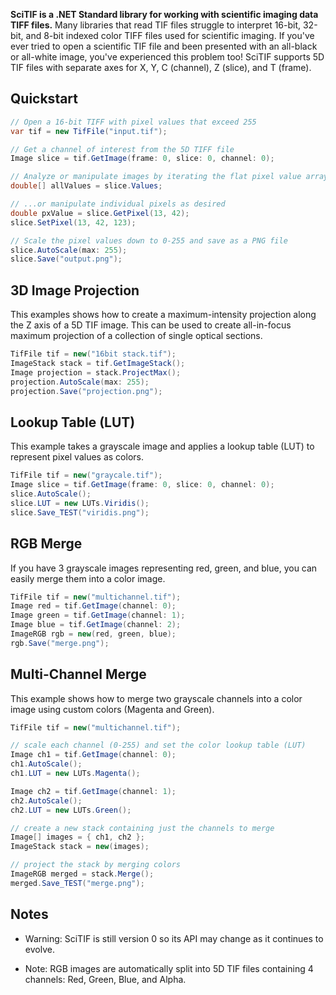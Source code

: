 **SciTIF is a .NET Standard library for working with scientific imaging data TIFF files.** Many libraries that read TIF files struggle to interpret 16-bit, 32-bit, and 8-bit indexed color TIFF files used for scientific imaging. If you've ever tried to open a scientific TIF file and been presented with an all-black or all-white image, you've experienced this problem too! SciTIF supports 5D TIF files with separate axes for X, Y, C (channel), Z (slice), and T (frame).

## Quickstart

```cs
// Open a 16-bit TIFF with pixel values that exceed 255
var tif = new TifFile("input.tif");

// Get a channel of interest from the 5D TIFF file
Image slice = tif.GetImage(frame: 0, slice: 0, channel: 0);

// Analyze or manipulate images by iterating the flat pixel value array
double[] allValues = slice.Values;

// ...or manipulate individual pixels as desired
double pxValue = slice.GetPixel(13, 42);
slice.SetPixel(13, 42, 123);

// Scale the pixel values down to 0-255 and save as a PNG file
slice.AutoScale(max: 255);
slice.Save("output.png");
```

## 3D Image Projection

This examples shows how to create a maximum-intensity projection along the Z axis of a 5D TIF image. This can be used to create all-in-focus maximum projection of a collection of single optical sections.

```cs
TifFile tif = new("16bit stack.tif");
ImageStack stack = tif.GetImageStack();
Image projection = stack.ProjectMax();
projection.AutoScale(max: 255);
projection.Save("projection.png");
```

## Lookup Table (LUT)

This example takes a grayscale image and applies a lookup table (LUT) to represent pixel values as colors.

```cs
TifFile tif = new("graycale.tif");
Image slice = tif.GetImage(frame: 0, slice: 0, channel: 0);
slice.AutoScale();
slice.LUT = new LUTs.Viridis();
slice.Save_TEST("viridis.png");
```

## RGB Merge

If you have 3 grayscale images representing red, green, and blue, you can easily merge them into a color image.

```cs
TifFile tif = new("multichannel.tif");
Image red = tif.GetImage(channel: 0);
Image green = tif.GetImage(channel: 1);
Image blue = tif.GetImage(channel: 2);
ImageRGB rgb = new(red, green, blue);
rgb.Save("merge.png");
```

## Multi-Channel Merge

This example shows how to merge two grayscale channels into a color image using custom colors (Magenta and Green).

```cs
TifFile tif = new("multichannel.tif");

// scale each channel (0-255) and set the color lookup table (LUT)
Image ch1 = tif.GetImage(channel: 0);
ch1.AutoScale();
ch1.LUT = new LUTs.Magenta();

Image ch2 = tif.GetImage(channel: 1);
ch2.AutoScale();
ch2.LUT = new LUTs.Green();

// create a new stack containing just the channels to merge
Image[] images = { ch1, ch2 };
ImageStack stack = new(images);

// project the stack by merging colors
ImageRGB merged = stack.Merge();
merged.Save_TEST("merge.png");
```

## Notes

* Warning: SciTIF is still version 0 so its API may change as it continues to evolve.

* Note: RGB images are automatically split into 5D TIF files containing 4 channels: Red, Green, Blue, and Alpha.